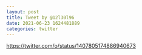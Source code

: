 ```yaml
--- 
layout: post 
title: Tweet by @12l30l96 
date: 2021-06-23 1624481889 
categories: twitter 
--- 
```

https://twitter.com/o/status/1407805174886940673